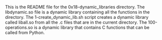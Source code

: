 This is the README file for the 0x18-dynamic_libraries directory.
The libdynamic.so file is a dynamic library containing all the functions in the directory.
The 1-create_dynamic_lib.sh script creates a dynamic library called liball.so from all the .c files that are in the current directory.
The 100-operations.so is a dynamic library that contains C functions that can be called from Python.
